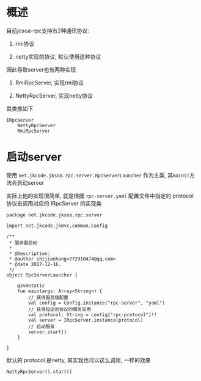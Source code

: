 # 概述

目前josoa-rpc支持有2种通讯协议:

1. rmi协议

2. netty实现的协议, 默认使用这种协议

因此导致server也有两种实现

1. RmiRpcServer, 实现rmi协议

2. NettyRpcServer, 实现netty协议

其类族如下

```
IRpcServer
	NettyRpcServer
	RmiRpcServer
```

# 启动server

使用 `net.jkcode.jksoa.rpc.server.RpcServerLauncher` 作为主类, 其`main()`方法会启动server

实际上他的实现很简单, 就是根据 `rpc-server.yaml` 配置文件中指定的 protocol 协议去调用对应的 IRpcServer 的实现类

```
package net.jkcode.jksoa.rpc.server

import net.jkcode.jkmvc.common.Config

/**
 * 服务器启动
 *
 * @Description:
 * @author shijianhang<772910474@qq.com>
 * @date 2017-12-16.
 */
object RpcServerLauncher {

    @JvmStatic
    fun main(args: Array<String>) {
        // 获得服务端配置
        val config = Config.instance("rpc-server", "yaml")
        // 获得指定的协议的服务实例
        val protocol: String = config["rpc-protocol"]!!
        val server = IRpcServer.instance(protocol)
        // 启动服务
        server.start()
    }

}
```

默认的 protocol 是netty, 其实我也可以这么调用, 一样的效果

```
NettyRpcServer().start()
```